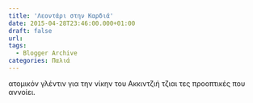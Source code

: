 ```yaml
---
title: 'Λεοντάρι στην Καρδιά'
date: 2015-04-28T23:46:00.000+01:00
draft: false
url: 
tags:
  - Blogger Archive
categories: Παλιά
---
```


  
  
  
ατομικόν γλέντιν για την νίκην του Ακκιντζιή τζιαι τες προοπτικές που αννοίει.
